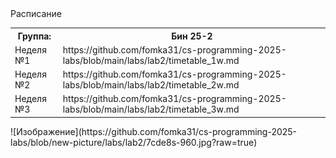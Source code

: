 <table>
    <tr>
        <th>Группа:</th>
        <th>Бин 25-2</th>
    </tr>
    <tr>
        Расписание
    </tr>
    <tr>
        <td>Неделя №1</td>
        <td>https://github.com/fomka31/cs-programming-2025-labs/blob/main/labs/lab2/timetable_1w.md</td>
    </tr>
    <tr>
        <td>Неделя №2</td>
        <td>https://github.com/fomka31/cs-programming-2025-labs/blob/main/labs/lab2/timetable_2w.md</td>
    </tr>
    <tr>
        <td>Неделя №3</td>
        <td>https://github.com/fomka31/cs-programming-2025-labs/blob/main/labs/lab2/timetable_3w.md</td>
    </tr>
</table>
![Изображение](https://github.com/fomka31/cs-programming-2025-labs/blob/new-picture/labs/lab2/7cde8s-960.jpg?raw=true)